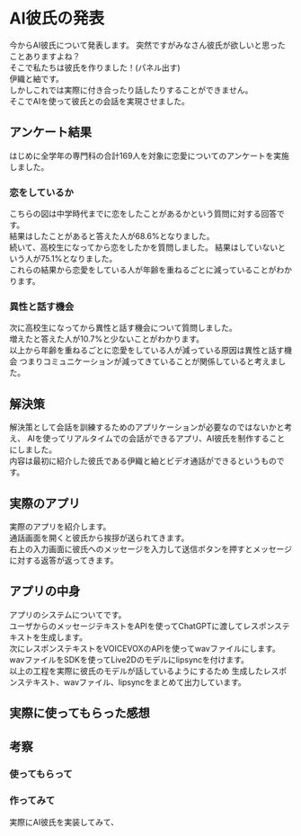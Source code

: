 # AI彼氏の発表
今からAI彼氏について発表します。
突然ですがみなさん彼氏が欲しいと思ったことありますよね？  
そこで私たちは彼氏を作りました！(パネル出す)  
伊織と紬です。  
しかしこれでは実際に付き合ったり話したりすることができません。  
そこでAIを使って彼氏との会話を実現させました。

## アンケート結果
はじめに全学年の専門科の合計169人を対象に恋愛についてのアンケートを実施しました。  

### 恋をしているか
こちらの図は中学時代までに恋をしたことがあるかという質問に対する回答です。  
結果はしたことがあると答えた人が68.6%となりました。  
続いて、高校生になってから恋をしたかを質問しました。
結果はしていないという人が75.1%となりました。  
これらの結果から恋愛をしている人が年齢を重ねるごとに減っていることがわかります。

### 異性と話す機会
次に高校生になってから異性と話す機会について質問しました。  
増えたと答えた人が10.7%と少ないことがわかります。  
以上から年齢を重ねるごとに恋愛をしている人が減っている原因は異性と話す機会
つまりコミュニケーションが減ってきていることが関係していると考えました。

## 解決策
解決策として会話を訓練するためのアプリケーションが必要なのではないかと考え、
AIを使ってリアルタイムでの会話ができるアプリ、AI彼氏を制作することにしました。  
内容は最初に紹介した彼氏である伊織と紬とビデオ通話ができるというものです。

## 実際のアプリ
実際のアプリを紹介します。  
通話画面を開くと彼氏から挨拶が送られてきます。  
右上の入力画面に彼氏へのメッセージを入力して送信ボタンを押すとメッセージに対する返答が返ってきます。  

## アプリの中身
アプリのシステムについてです。  
ユーザからのメッセージテキストをAPIを使ってChatGPTに渡してレスポンステキストを生成します。  
次にレスポンステキストをVOICEVOXのAPIを使ってwavファイルにします。  
wavファイルをSDKを使ってLive2Dのモデルにlipsyncを付けます。   
以上の工程を実際に彼氏のモデルが話しているようにするため
生成したレスポンステキスト、wavファイル、lipsyncをまとめて出力しています。

## 実際に使ってもらった感想


## 考察
### 使ってもらって
### 作ってみて
実際にAI彼氏を実装してみて、